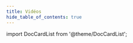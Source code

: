 ```yaml
---
title: Vidéos
hide_table_of_contents: true
---
```


import DocCardList from '@theme/DocCardList';

<DocCardList />